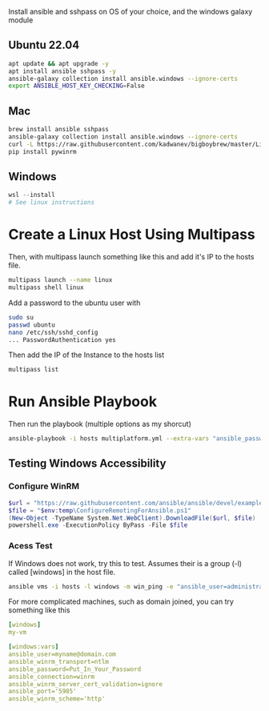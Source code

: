 
Install ansible and sshpass on OS of your choice, and the windows galaxy module

## Ubuntu 22.04

```bash
apt update && apt upgrade -y
apt install ansible sshpass -y
ansible-galaxy collection install ansible.windows --ignore-certs
export ANSIBLE_HOST_KEY_CHECKING=False
```

## Mac

```zsh
brew install ansible sshpass
ansible-galaxy collection install ansible.windows --ignore-certs
curl -L https://raw.githubusercontent.com/kadwanev/bigboybrew/master/Library/Formula/sshpass.rb > sshpass.rb && brew install sshpass.rb && rm sshpass.rb
pip install pywinrm
```

## Windows

```powershell
wsl --install
# See linux instructions
```


# Create a Linux Host Using Multipass 

Then, with multipass launch something like this and add it's IP to the hosts file.

```bash
multipass launch --name linux
multipass shell linux
```

Add a password to the ubuntu user with
```bash
sudo su
passwd ubuntu
nano /etc/ssh/sshd_config
... PasswordAuthentication yes
```

Then add the IP of the Instance to the hosts list
```bash
multipass list
```

# Run Ansible Playbook

Then run the playbook (multiple options as my shorcut)

```bash
ansible-playbook -i hosts multiplatform.yml --extra-vars "ansible_password=Password1 ansible_sudo_pass=Password1"
```

## Testing Windows Accessibility

### Configure WinRM
```powershell
$url = "https://raw.githubusercontent.com/ansible/ansible/devel/examples/scripts/ConfigureRemotingForAnsible.ps1"
$file = "$env:temp\ConfigureRemotingForAnsible.ps1"
(New-Object -TypeName System.Net.WebClient).DownloadFile($url, $file)
powershell.exe -ExecutionPolicy ByPass -File $file
```

### Acess Test
If Windows does not work, try this to test. Assumes their is a group (-l) called [windows] in the host file.

```bash
ansible vms -i hosts -l windows -m win_ping -e "ansible_user=administrator" -e "ansible_password=Password1"
```

For more complicated machines, such as domain joined, you can try something like this
```yaml
[windows]
my-vm

[windows:vars]
ansible_user=myname@domain.com
ansible_winrm_transport=ntlm
ansible_password=Put_In_Your_Password
ansible_connection=winrm
ansible_winrm_server_cert_validation=ignore
ansible_port='5985'
ansible_winrm_scheme='http'
```